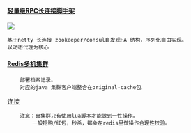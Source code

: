 #### [轻量级RPC长连接脚手架](https://github.com/fdisk123/original/tree/snapshot2.11)
[![](https://camo.githubusercontent.com/f50b84e13fdbb61d847742c34259c58469c7d2b2/68747470733a2f2f7472617669732d63692e6f72672f70616765732d7468656d65732f6172636869746563742e7376673f6272616e63683d6d6173746572)](https://github.com/fdisk123/original/tree/snapshot2.11)  
```` 
基于netty 长连接 zookeeper/consul自发现HA 结构，序列化自由实现。
以动态代理为核心

````
#### [Redis多机集群](http://www.cnblogs.com/cheuks/p/5702951.html)
````
	部署档案记录。
	对应的java 集群客户端整合在original-cache包
````
[连接](https://github.com/fdisk123/original/tree/2.20/original-cache)
````
	注意：真集群只有使用lua脚本才能做到一性操作。
		一般抢购/红包，秒杀，都会在redis里做操作合理性校验。
````
